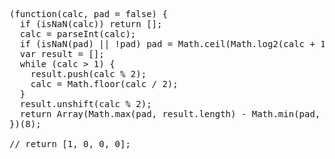 <pre>
(function(calc, pad = false) {
  if (isNaN(calc)) return [];
  calc = parseInt(calc);
  if (isNaN(pad) || !pad) pad = Math.ceil(Math.log2(calc + 1));
  var result = [];
  while (calc > 1) {
    result.push(calc % 2);
    calc = Math.floor(calc / 2);
  }
  result.unshift(calc % 2);
  return Array(Math.max(pad, result.length) - Math.min(pad, result.length)).fill(0).concat(result);
})(8);

// return [1, 0, 0, 0];
</pre>